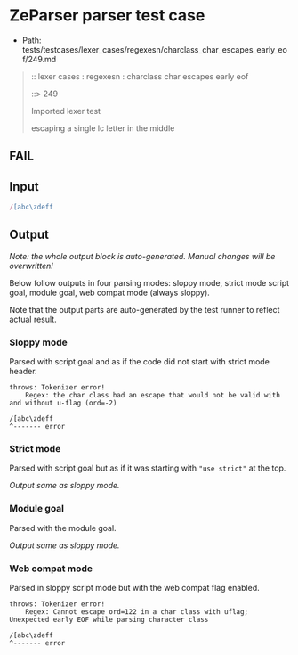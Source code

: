 # ZeParser parser test case

- Path: tests/testcases/lexer_cases/regexesn/charclass_char_escapes_early_eof/249.md

> :: lexer cases : regexesn : charclass char escapes early eof
>
> ::> 249
>
> Imported lexer test
>
> escaping a single lc letter in the middle

## FAIL

## Input

`````js
/[abc\zdeff
`````

## Output

_Note: the whole output block is auto-generated. Manual changes will be overwritten!_

Below follow outputs in four parsing modes: sloppy mode, strict mode script goal, module goal, web compat mode (always sloppy).

Note that the output parts are auto-generated by the test runner to reflect actual result.

### Sloppy mode

Parsed with script goal and as if the code did not start with strict mode header.

`````
throws: Tokenizer error!
    Regex: the char class had an escape that would not be valid with and without u-flag (ord=-2)

/[abc\zdeff
^------- error
`````

### Strict mode

Parsed with script goal but as if it was starting with `"use strict"` at the top.

_Output same as sloppy mode._

### Module goal

Parsed with the module goal.

_Output same as sloppy mode._

### Web compat mode

Parsed in sloppy script mode but with the web compat flag enabled.

`````
throws: Tokenizer error!
    Regex: Cannot escape ord=122 in a char class with uflag; Unexpected early EOF while parsing character class

/[abc\zdeff
^------- error
`````

